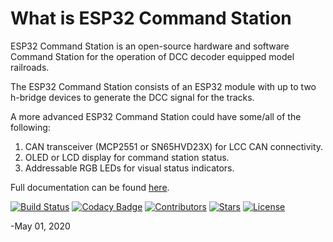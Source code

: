 # What is ESP32 Command Station
ESP32 Command Station is an open-source hardware and software Command Station for the operation of DCC decoder equipped model railroads.

The ESP32 Command Station consists of an ESP32 module with up to two h-bridge devices to generate the DCC signal for the tracks.

A more advanced ESP32 Command Station could have some/all of the following:
1. CAN transceiver (MCP2551 or SN65HVD23X) for LCC CAN connectivity.
2. OLED or LCD display for command station status.
3. Addressable RGB LEDs for visual status indicators.

Full documentation can be found [here](https://atanisoft.github.io/ESP32CommandStation/).

[![Build Status](https://github.com/atanisoft/ESP32CommandStation/workflows/Build/badge.svg)](https://github.com/atanisoft/ESP32CommandStation/actions)
[![Codacy Badge](https://app.codacy.com/project/badge/Grade/c29397e7912b4def98a7c04317258588)](https://www.codacy.com/gh/atanisoft/ESP32CommandStation/dashboard?utm_source=github.com&amp;utm_medium=referral&amp;utm_content=atanisoft/ESP32CommandStation&amp;utm_campaign=Badge_Grade)
[![Contributors](https://img.shields.io/github/contributors/atanisoft/ESP32CommandStation.svg)](https://github.com/atanisoft/ESP32CommandStation/graphs/contributors)
[![Stars](https://img.shields.io/github/stars/atanisoft/ESP32CommandStation.svg)](https://github.com/atanisoft/ESP32CommandStation/stargazers)
[![License](https://img.shields.io/github/license/atanisoft/ESP32CommandStation.svg)](https://github.com/atanisoft/ESP32CommandStation/blob/master/LICENSE)

-May 01, 2020
